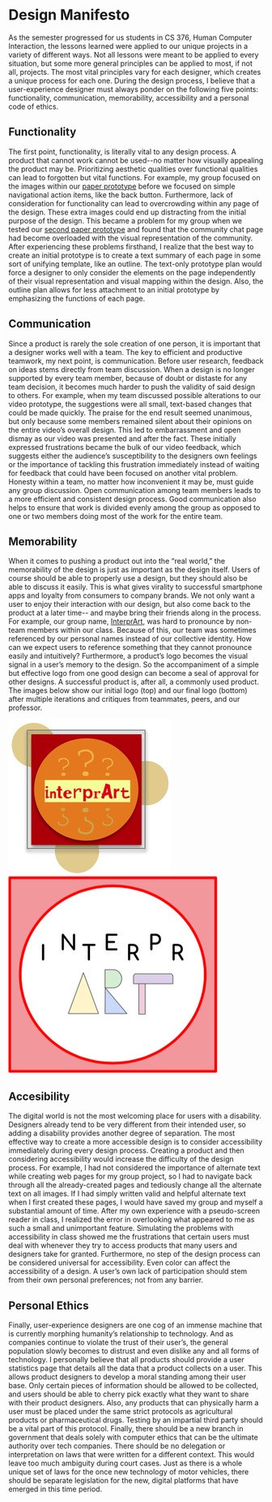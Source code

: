 # Design Manifesto

As the semester progressed for us students in CS 376, Human Computer Interaction, the lessons learned were applied to our unique projects in a variety of different ways. Not all lessons were meant to be applied to every situation, but some more general principles can be applied to most, if not all, projects. The most vital principles vary for each designer, which creates a unique process for each one. During the design process, I believe that a user-experience designer must always ponder on the following five points: functionality, communication, memorability, accessibility and a personal code of ethics. 

## Functionality
The first point, functionality, is literally vital to any design process. A product that cannot work cannot be used--no matter how visually appealing the product may be. Prioritizing aesthetic qualities over functional qualities can lead to forgotten but vital functions. For example, my group focused on the images within our [paper prototype](http://mc-mejia.github.io/HCIGroupProject/paperprototype/) before we focused on simple navigational action items, like the back button. Furthermore, lack of consideration for functionality can lead to overcrowding within any page of the design. These extra images could end up distracting from the initial purpose of the design. This became a problem for my group when we tested our [second paper prototype](http://mc-mejia.github.io/HCIGroupProject/img/FinalOverview.jpeg) and found that the community chat page had become overloaded with the visual representation of the community. After experiencing these problems firsthand, I realize that the best way to create an initial prototype is to create a text summary of each page in some sort of unifying template, like an outline. The text-only prototype plan would force a designer to only consider the elements on the page independently of their visual representation and visual mapping within the design. Also, the outline plan allows for less attachment to an initial prototype by emphasizing the functions of each page. 

## Communication
Since a product is rarely the sole creation of one person, it is important that a designer works well with a team. The key to efficient and productive teamwork, my next point, is communication. Before user research, feedback on ideas stems directly from team discussion. When a design is no longer supported by every team member, because of doubt or distaste for any team decision, it becomes much harder to push the validity of said design to others. For example, when my team discussed possible alterations to our video prototype, the suggestions were all small, text-based changes that could be made quickly. The praise for the end result seemed unanimous, but only because some members remained silent about their opinions on the entire video’s overall design. This led to embarrassment and open dismay as our video was presented and after the fact. These initially expressed frustrations became the bulk of our video feedback, which suggests either the audience’s susceptibility to the designers own feelings or the importance of tackling this frustration immediately instead of waiting for feedback that could have been focused on another vital problem. Honesty within a team, no matter how inconvenient it may be, must guide any group discussion. Open communication among team members leads to a more efficient and consistent design process. Good communication also helps to ensure that work is divided evenly among the group as opposed to one or two members doing most of the work for the entire team. 

## Memorability
When it comes to pushing a product out into the “real world,” the memorability of the design is just as important as the design itself. Users of course should be able to properly use a design, but they should also be able to discuss it easily. This is what gives virality to successful smartphone apps and loyalty from consumers to company brands. We not only want a user to enjoy their interaction with our design, but also come back to the product at a later time-- and maybe bring their friends along in the process. For example, our group name, [InterprArt](http://mc-mejia.github.io/HCIGroupProject/), was hard to pronounce by non-team members within our class. Because of this, our team was sometimes referenced by our personal names instead of our collective identity. How can we expect users to reference something that they cannot pronounce easily and intuitively? Furthermore, a product’s logo becomes the visual signal in a user’s memory to the design. So the accompaniment of a simple but effective logo from one good design can become a seal of approval for other designs. A successful product is, after all, a commonly used product. The images below show our initial logo (top) and our final logo (bottom) after multiple iterations and critiques from teammates, peers, and our professor. 

![Initial Logo](img/init_logo.png) ![Final Logo](img/final_logo.png)

## Accesibility
The digital world is not the most welcoming place for users with a disability. Designers already tend to be very different from their intended user, so adding a disability provides another degree of separation. The most effective way to create a more accessible design is to consider accessibility immediately during every design process. Creating a product and then considering accessibility would increase the difficulty of the design process. For example, I had not considered the importance of alternate text while creating web pages for my group project, so I had to navigate back through all the already-created pages and tediously change all the alternate text on all images. If I had simply written valid and helpful alternate text when I first created these pages, I would have saved my group and myself a substantial amount of time. After my own experience with a pseudo-screen reader in class, I realized the error in overlooking what appeared to me as such a small and unimportant feature. Simulating the problems with accessibility in class showed me the frustrations that certain users must deal with whenever they try to access products that many users and designers take for granted. Furthermore, no step of the design process can be considered universal for accessibility. Even color can affect the accessibility of a design. A user’s own lack of participation should stem from their own personal preferences; not from any barrier. 

## Personal Ethics
Finally, user-experience designers are one cog of an immense machine that is currently morphing humanity’s relationship to technology. And as companies continue to violate the trust of their user’s, the general population slowly becomes to distrust and even dislike any and all forms of technology. I personally believe that all products should provide a user statistics page that details all the data that a product collects on a user. This allows product designers to develop a moral standing among their user base. Only certain pieces of information should be allowed to be collected, and users should be able to cherry pick exactly what they want to share with their product designers. Also, any products that can physically harm a user must be placed under the same strict protocols as agricultural products or pharmaceutical drugs. Testing by an impartial third party should be a vital part of this protocol. Finally, there should be a new branch in government that deals solely with computer ethics that can be the ultimate authority over tech companies. There should be no delegation or interpretation on laws that were written for a different context. This would leave too much ambiguity during court cases. Just as there is a whole unique set of laws for the once new technology of motor vehicles, there should be separate legislation for the new, digital platforms that have emerged in this time period.
